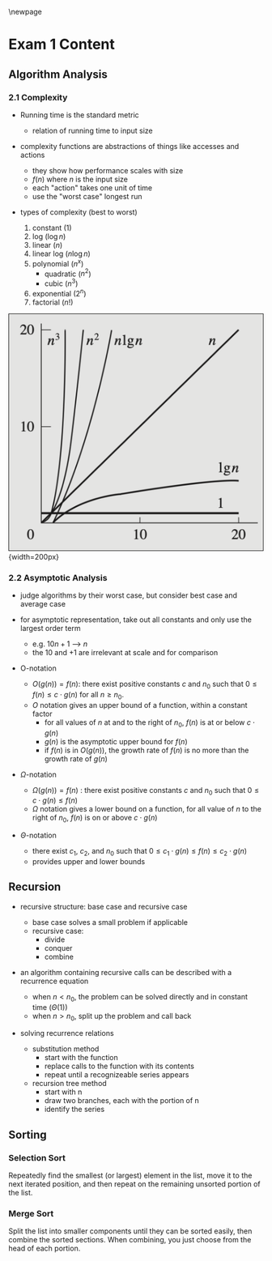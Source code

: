 \newpage
# Exam 1 Content

## Algorithm Analysis

### 2.1 Complexity

- Running time is the standard metric
    - relation of running time to input size

- complexity functions are abstractions of things like accesses and actions
    - they show how performance scales with size
    - $f(n)$ where $n$ is the input size
    - each "action" takes one unit of time
    - use the "worst case" longest run

- types of complexity (best to worst)
    1. constant ($1$)
    2. log ($\log n$)
    3. linear ($n$)
    4. linear log ($n \log n$)
    5. polynomial ($n^x$)
        - quadratic ($n^2$)
        - cubic ($n^3$)
    6. exponential ($2^n$)
    7. factorial ($n!$)

![complexity function comparison](image.png){width=200px}

### 2.2 Asymptotic Analysis

- judge algorithms by their worst case, but consider best case and average case

- for asymptotic representation, take out all constants and only use the largest order term
    - e.g. $10n+1$ --> $n$
    - the $10$ and $+1$ are irrelevant at scale and for comparison

- O-notation
    - $O(g(n)) = f(n)$: there exist positive constants $c$ and $n_0$ such that $0 \le f(n) \le c \cdot g(n)$ for all $n \ge n_0$.
    - $O$ notation gives an upper bound of a function, within a constant factor
        - for all values of $n$ at and to the right of $n_0$, $f(n)$ is at or below $c \cdot g(n)$
        - $g(n)$ is the asymptotic upper bound for $f(n)$
        - if $f(n)$ is in $O(g(n))$, the growth rate of $f(n)$ is no more than the growth rate of $g(n)$

- $\Omega$-notation
    - $\Omega(g(n)) = f(n)$ : there exist positive constants $c$ and $n_0$ such that $0 \le c \cdot g(n) \le f(n)$
    - $\Omega$ notation gives a lower bound on a function, for all value of $n$ to the right of $n_0$, $f(n)$ is on or above $c \cdot g(n)$

- $\Theta$-notation
    - there exist $c_1$, $c_2$, and $n_0$ such that $0 \le c_1 \cdot g(n) \le f(n) \le c_2 \cdot g(n)$
    - provides upper and lower bounds
    
## Recursion

- recursive structure: base case and recursive case
    - base case solves a small problem if applicable
    - recursive case:
        - divide
        - conquer
        - combine

- an algorithm containing recursive calls can be described with a recurrence equation
    - when $n < n_0$, the problem can be solved directly and in constant time ($\Theta(1)$)
    - when $n > n_0$, split up the problem and call back

- solving recurrence relations
    - substitution method
        - start with the function
        - replace calls to the function with its contents
        - repeat until a recognizeable series appears
    - recursion tree method
        - start with n
        - draw two branches, each with the portion of n
        - identify the series

## Sorting

### Selection Sort

Repeatedly find the smallest (or largest) element in the list, move it to the next iterated position, and then repeat on the remaining unsorted portion of the list.

### Merge Sort

Split the list into smaller components until they can be sorted easily, then combine the sorted sections. When combining, you just choose from the head of each portion.
